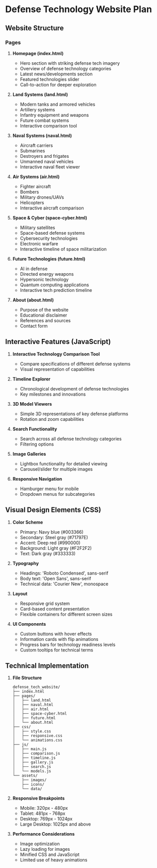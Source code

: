 # Defense Technology Website Plan

## Website Structure

### Pages
1. **Homepage (index.html)**
   - Hero section with striking defense tech imagery
   - Overview of defense technology categories
   - Latest news/developments section
   - Featured technologies slider
   - Call-to-action for deeper exploration

2. **Land Systems (land.html)**
   - Modern tanks and armored vehicles
   - Artillery systems
   - Infantry equipment and weapons
   - Future combat systems
   - Interactive comparison tool

3. **Naval Systems (naval.html)**
   - Aircraft carriers
   - Submarines
   - Destroyers and frigates
   - Unmanned naval vehicles
   - Interactive naval fleet viewer

4. **Air Systems (air.html)**
   - Fighter aircraft
   - Bombers
   - Military drones/UAVs
   - Helicopters
   - Interactive aircraft comparison

5. **Space & Cyber (space-cyber.html)**
   - Military satellites
   - Space-based defense systems
   - Cybersecurity technologies
   - Electronic warfare
   - Interactive timeline of space militarization

6. **Future Technologies (future.html)**
   - AI in defense
   - Directed energy weapons
   - Hypersonic technology
   - Quantum computing applications
   - Interactive tech prediction timeline

7. **About (about.html)**
   - Purpose of the website
   - Educational disclaimer
   - References and sources
   - Contact form

## Interactive Features (JavaScript)
1. **Interactive Technology Comparison Tool**
   - Compare specifications of different defense systems
   - Visual representation of capabilities

2. **Timeline Explorer**
   - Chronological development of defense technologies
   - Key milestones and innovations

3. **3D Model Viewers**
   - Simple 3D representations of key defense platforms
   - Rotation and zoom capabilities

4. **Search Functionality**
   - Search across all defense technology categories
   - Filtering options

5. **Image Galleries**
   - Lightbox functionality for detailed viewing
   - Carousel/slider for multiple images

6. **Responsive Navigation**
   - Hamburger menu for mobile
   - Dropdown menus for subcategories

## Visual Design Elements (CSS)
1. **Color Scheme**
   - Primary: Navy blue (#003366)
   - Secondary: Steel gray (#71797E)
   - Accent: Deep red (#990000)
   - Background: Light gray (#F2F2F2)
   - Text: Dark gray (#333333)

2. **Typography**
   - Headings: 'Roboto Condensed', sans-serif
   - Body text: 'Open Sans', sans-serif
   - Technical data: 'Courier New', monospace

3. **Layout**
   - Responsive grid system
   - Card-based content presentation
   - Flexible containers for different screen sizes

4. **UI Components**
   - Custom buttons with hover effects
   - Information cards with flip animations
   - Progress bars for technology readiness levels
   - Custom tooltips for technical terms

## Technical Implementation
1. **File Structure**
   ```
   defense_tech_website/
   ├── index.html
   ├── pages/
   │   ├── land.html
   │   ├── naval.html
   │   ├── air.html
   │   ├── space-cyber.html
   │   ├── future.html
   │   └── about.html
   ├── css/
   │   ├── style.css
   │   ├── responsive.css
   │   └── animations.css
   ├── js/
   │   ├── main.js
   │   ├── comparison.js
   │   ├── timeline.js
   │   ├── gallery.js
   │   ├── search.js
   │   └── models.js
   └── assets/
       ├── images/
       ├── icons/
       └── data/
   ```

2. **Responsive Breakpoints**
   - Mobile: 320px - 480px
   - Tablet: 481px - 768px
   - Desktop: 769px - 1024px
   - Large Desktop: 1025px and above

3. **Performance Considerations**
   - Image optimization
   - Lazy loading for images
   - Minified CSS and JavaScript
   - Limited use of heavy animations
